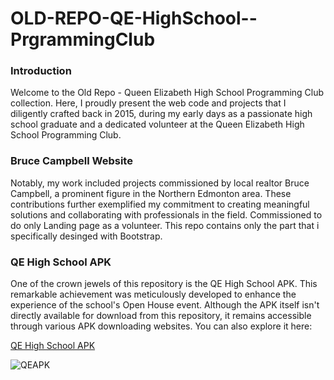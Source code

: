 # OLD-REPO-QE-HighSchool--PrgrammingClub

### Introduction
Welcome to the Old Repo - Queen Elizabeth High School Programming Club collection. Here, I proudly present the web code and projects that I diligently crafted back in 2015, during my early days as a passionate high school graduate and a dedicated volunteer at the Queen Elizabeth High School Programming Club.

### Bruce Campbell Website
Notably, my work included projects commissioned by local realtor Bruce Campbell, a prominent figure in the Northern Edmonton area. 
These contributions further exemplified my commitment to creating meaningful solutions and collaborating with professionals in the field.
Commissioned to do only Landing page as a volunteer. This repo contains only the part that i specifically desinged with Bootstrap.

### QE High School APK
One of the crown jewels of this repository is the QE High School APK. This remarkable achievement was meticulously developed to enhance the experience of the school's Open House event. Although the APK itself isn't directly available for download from this repository, it remains accessible through various APK downloading websites. You can also explore it here:

[QE High School APK](https://apkcombo.com/qe-high-school/com.app.appd9ec62257713/)

![QEAPK](https://github.com/SJLEE411/OLD-REPO-QE-HighSchool--PrgrammingClub/assets/130009892/1890088e-b02f-4440-9177-97d2cdc7202f)
